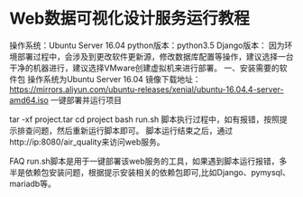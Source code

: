 ﻿# Web数据可视化设计服务运行教程 #
操作系统：Ubuntu Server 16.04
python版本：python3.5
Django版本：
因为环境部署过程中，会涉及到更改软件更新源，修改数据库配置等操作，建议选择一台干净的机器进行，建议选择VMware创建虚拟机来进行部署。
一、安装需要的软件包
操作系统为Ubuntu Server 16.04
镜像下载地址：https://mirrors.aliyun.com/ubuntu-releases/xenial/ubuntu-16.04.4-server-amd64.iso
一键部署并运行项目

tar -xf project.tar
cd project
bash run.sh
脚本执行过程中，如有报错，按照提示排查问题，然后重新运行脚本即可。
脚本运行结束之后，通过http://ip:8080/air_quality来访问web服务。

FAQ
run.sh脚本是用于一键部署该web服务的工具，如果遇到脚本运行报错，多半是依赖包安装问题，根据提示安装相关的依赖包即可,比如Django、pymysql、mariadb等。
